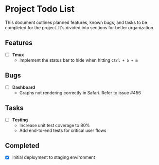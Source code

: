 # Project Todo List

This document outlines planned features, known bugs, and tasks to be completed for the project. It's divided into sections for better organization.

## Features

- [ ] **Tmux**
  - Implement the status bar to hide when hitting `Ctrl + b + m`

## Bugs

- [ ] **Dashboard**
  - Graphs not rendering correctly in Safari. Refer to issue #456

## Tasks

- [ ] **Testing**
  - Increase unit test coverage to 80%
  - Add end-to-end tests for critical user flows

## Completed

- [x] Initial deployment to staging environment